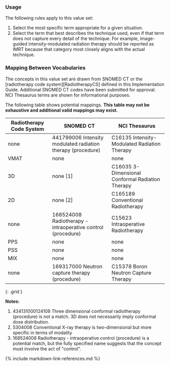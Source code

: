 ### Usage

The following rules apply to this value set:

1. Select the most specific term appropriate for a given situation.
2. Select the term that best describes the technique used, even if that term does not capture every detail of the technique. For example, image-guided intensity-modulated radiation therapy should be reported as IMRT because that category most closely aligns with the actual technique.

### Mapping Between Vocabularies

The concepts in this value set are drawn from SNOMED CT or the [radiotherapy code system][RadiotherapyCS] defined in this Implementation Guide. Additional SNOMED CT codes have been submitted for approval. NCI Thesaurus terms are shown for informational purposes.

The following table shows potential mappings. **This table may not be exhaustive and additional valid mappings may exist.**

| **Radiotherapy Code System** | **SNOMED CT**   | **NCI Thesaurus**   |
| --------- | -------------------- | --------------------- |
| none | 441799006 Intensity modulated radiation therapy (procedure) | C16135 Intensity-Modulated Radiation Therapy |
| VMAT | none | none |
| 3D | none [1] | C16035 3-Dimensional Conformal Radiation Therapy |
| 2D | none [2] | C165189 Conventional Radiotherapy |
| none | 168524008 Radiotherapy - intraoperative control (procedure) | C15623 Intraoperative Radiotherapy |
| PPS | none | none |
| PSS | none | none |
| MIX | none | none |
| none | 169317000 Neutron capture therapy (procedure) | C15378 Boron Neutron Capture Therapy |
{: .grid }

**Notes:**

1. 434131000124108 Three dimensional conformal radiotherapy (procedure) is not a match. 3D does not necessarily imply conformal dose distribution.
2. 5304008 Conventional X-ray therapy is two-dimensional but more specific in terms of modality
3. 168524008 Radiotherapy - intraoperative control (procedure) is a potential match, but the fully specified name suggests that the concept must involve the act of "control".

{% include markdown-link-references.md %}
